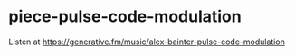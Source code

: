 # piece-pulse-code-modulation

Listen at https://generative.fm/music/alex-bainter-pulse-code-modulation

